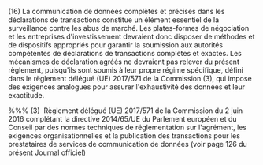 (16) La communication de données complètes et précises dans les déclarations de transactions constitue un élément essentiel de la surveillance contre les abus de marché. Les plates-formes de négociation et les entreprises d'investissement devraient donc disposer de méthodes et de dispositifs appropriés pour garantir la soumission aux autorités compétentes de déclarations de transactions complètes et exactes. Les mécanismes de déclaration agréés ne devraient pas relever du présent règlement, puisqu'ils sont soumis à leur propre régime spécifique, défini dans le règlement délégué (UE) 2017/571 de la Commission (3), qui impose des exigences analogues pour assurer l'exhaustivité des données et leur exactitude.

%%% (3)  Règlement délégué (UE) 2017/571 de la Commission du 2 juin 2016 complétant la directive 2014/65/UE du Parlement européen et du Conseil par des normes techniques de réglementation sur l'agrément, les exigences organisationnelles et la publication des transactions pour les prestataires de services de communication de données (voir page 126 du présent Journal officiel)